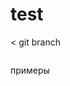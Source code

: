 # test


< git branch 
```позволяет создавать, просматривать, переименовывать и удалять ветки. Она не дает возможности переключаться между ветками или выполнять слияние раздвоенной истории воедино
```
примеры
```списка веток в репозитории git branch --list
```
```Создание новой ветки с именем  <branch> git branch <branch>
```
```Удаление указанной ветки git branch -d <branch>
```
```Принудительное удаление указанной ветки git branch -D <branch>
```
```Изменение имени текущей ветки на git branch -m <branch>
```
``` Вывод списка всех удаленных веток git branch -a
```
